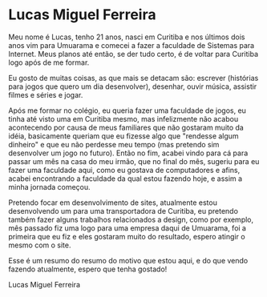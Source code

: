 # Lucas Miguel Ferreira

Meu nome é Lucas, tenho 21 anos, nasci em Curitiba e nos últimos dois anos vim para Umuarama e comecei a fazer a faculdade de Sistemas para Internet. Meus planos até então, se der tudo certo, é de voltar para Curitiba logo após de me formar.

Eu gosto de muitas coisas, as que mais se detacam são: escrever (histórias para jogos que quero um dia desenvolver), desenhar, ouvir música, assistir filmes e séries e jogar. 

Após me formar no colégio, eu queria fazer uma faculdade de jogos, eu tinha até visto uma em Curitiba mesmo, mas infelizmente não acabou acontecendo por causa de meus familiares que não gostaram muito da idéia, basicamente queriam que eu fizesse algo que "rendesse algum dinheiro" e que eu não perdesse meu tempo (mas pretendo sim desenvolver um jogo no futuro). Então no fim, acabei vindo para cá para passar um mês na casa do meu irmão, que no final do mês, sugeriu para eu fazer uma faculdade aqui, como eu gostava de computadores e afins, acabei encontrando a faculdade da qual estou fazendo hoje, e assim a minha jornada começou.

Pretendo focar em desenvolvimento de sites, atualmente estou desenvolvendo um para uma transportadora de Curitiba, eu pretendo também fazer alguns trabalhos relacionados a design, como por exemplo, mês passado fiz uma logo para uma empresa daqui de Umuarama, foi a primeira que eu fiz e eles gostaram muito do resultado, espero atingir o mesmo com o site.

Esse é um resumo do resumo do motivo que estou aqui, e do que vendo fazendo atualmente, espero que tenha gostado!

Lucas Miguel Ferreira